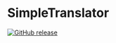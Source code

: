 # SimpleTranslator
[![GitHub release](https://img.shields.io/github/release/xdarkcode/FastCop.svg)](https://GitHub.com/xdarkcode/FastCop/releases/)
